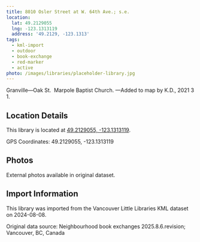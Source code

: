 ```yaml
---
title: 8010 Osler Street at W. 64th Ave.; s.e.
location:
  lat: 49.2129055
  lng: -123.1313119
  address: '49.2129, -123.1313'
tags:
  - kml-import
  - outdoor
  - book-exchange
  - red-marker
  - active
photo: /images/libraries/placeholder-library.jpg
---
```

Granville—Oak St.  Marpole Baptist Church.
—Added to map by K.D., 2021 3 1.

## Location Details

This library is located at [49.2129055, -123.1313119](https://www.google.com/maps?q=49.2129055,-123.1313119).

GPS Coordinates: 49.2129055, -123.1313119

## Photos

External photos available in original dataset.

## Import Information

This library was imported from the Vancouver Little Libraries KML dataset on 2024-08-08.

Original data source: Neighbourhood book exchanges 2025.8.6.revision; Vancouver, BC, Canada

